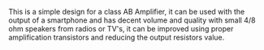 This is a simple design for a class AB Amplifier, it can be used with the output of a smartphone and has decent volume and quality with small 4/8 ohm speakers from radios or TV's, it can be improved using proper amplification transistors and reducing the output resistors value.
